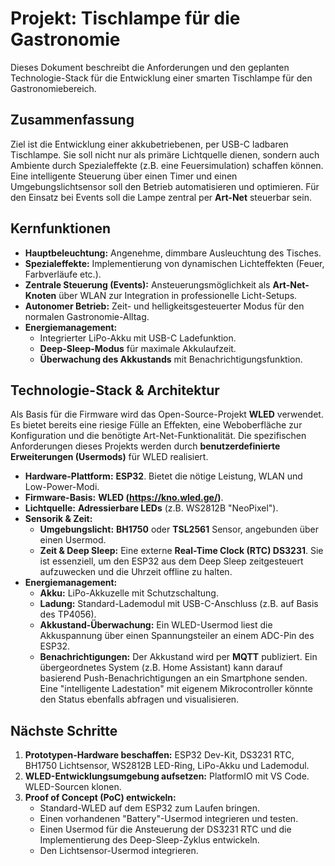 # Projekt: Tischlampe für die Gastronomie

Dieses Dokument beschreibt die Anforderungen und den geplanten Technologie-Stack für die Entwicklung einer smarten Tischlampe für den Gastronomiebereich.

## Zusammenfassung

Ziel ist die Entwicklung einer akkubetriebenen, per USB-C ladbaren Tischlampe. Sie soll nicht nur als primäre Lichtquelle dienen, sondern auch Ambiente durch Spezialeffekte (z.B. eine Feuersimulation) schaffen können. Eine intelligente Steuerung über einen Timer und einen Umgebungslichtsensor soll den Betrieb automatisieren und optimieren. Für den Einsatz bei Events soll die Lampe zentral per **Art-Net** steuerbar sein.

## Kernfunktionen

- **Hauptbeleuchtung:** Angenehme, dimmbare Ausleuchtung des Tisches.
- **Spezialeffekte:** Implementierung von dynamischen Lichteffekten (Feuer, Farbverläufe etc.).
- **Zentrale Steuerung (Events):** Ansteuerungsmöglichkeit als **Art-Net-Knoten** über WLAN zur Integration in professionelle Licht-Setups.
- **Autonomer Betrieb:** Zeit- und helligkeitsgesteuerter Modus für den normalen Gastronomie-Alltag.
- **Energiemanagement:**
    - Integrierter LiPo-Akku mit USB-C Ladefunktion.
    - **Deep-Sleep-Modus** für maximale Akkulaufzeit.
    - **Überwachung des Akkustands** mit Benachrichtigungsfunktion.

## Technologie-Stack & Architektur

Als Basis für die Firmware wird das Open-Source-Projekt **WLED** verwendet. Es bietet bereits eine riesige Fülle an Effekten, eine Weboberfläche zur Konfiguration und die benötigte Art-Net-Funktionalität. Die spezifischen Anforderungen dieses Projekts werden durch **benutzerdefinierte Erweiterungen (Usermods)** für WLED realisiert.

- **Hardware-Plattform:** **ESP32**. Bietet die nötige Leistung, WLAN und Low-Power-Modi.
- **Firmware-Basis:** **WLED (https://kno.wled.ge/)**.
- **Lichtquelle:** **Adressierbare LEDs** (z.B. WS2812B "NeoPixel").
- **Sensorik & Zeit:**
    - **Umgebungslicht:** **BH1750** oder **TSL2561** Sensor, angebunden über einen Usermod.
    - **Zeit & Deep Sleep:** Eine externe **Real-Time Clock (RTC) DS3231**. Sie ist essenziell, um den ESP32 aus dem Deep Sleep zeitgesteuert aufzuwecken und die Uhrzeit offline zu halten.
- **Energiemanagement:**
    - **Akku:** LiPo-Akkuzelle mit Schutzschaltung.
    - **Ladung:** Standard-Lademodul mit USB-C-Anschluss (z.B. auf Basis des TP4056).
    - **Akkustand-Überwachung:** Ein WLED-Usermod liest die Akkuspannung über einen Spannungsteiler an einem ADC-Pin des ESP32.
    - **Benachrichtigungen:** Der Akkustand wird per **MQTT** publiziert. Ein übergeordnetes System (z.B. Home Assistant) kann darauf basierend Push-Benachrichtigungen an ein Smartphone senden. Eine "intelligente Ladestation" mit eigenem Mikrocontroller könnte den Status ebenfalls abfragen und visualisieren.

## Nächste Schritte

1.  **Prototypen-Hardware beschaffen:** ESP32 Dev-Kit, DS3231 RTC, BH1750 Lichtsensor, WS2812B LED-Ring, LiPo-Akku und Lademodul.
2.  **WLED-Entwicklungsumgebung aufsetzen:** PlatformIO mit VS Code. WLED-Sourcen klonen.
3.  **Proof of Concept (PoC) entwickeln:**
    - Standard-WLED auf dem ESP32 zum Laufen bringen.
    - Einen vorhandenen "Battery"-Usermod integrieren und testen.
    - Einen Usermod für die Ansteuerung der DS3231 RTC und die Implementierung des Deep-Sleep-Zyklus entwickeln.
    - Den Lichtsensor-Usermod integrieren.
